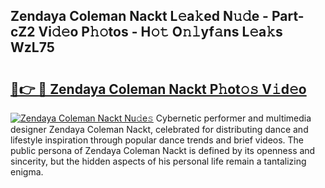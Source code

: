 ## Zendaya Coleman Nackt L𝚎a𝚔ed N𝚞𝚍e - Part-cZ2 Vi𝚍𝚎o P𝚑𝚘tos - H𝚘𝚝 O𝚗𝚕yf𝚊ns L𝚎a𝚔s WzL75

# <h2><a href="http://kf30ud.oniu.top/?m=Zendaya+Coleman+Nackt">🔗👉 🔴 Zendaya Coleman Nackt P𝚑ot𝚘𝚜 V𝚒d𝚎o</a></h2>

[![Zendaya Coleman Nackt Nu𝚍e𝚜](https://i.imgur.com/0qMVB7G.gif)](http://kf30ud.oniu.top/?m=Zendaya+Coleman+Nackt)
Cybernetic performer and multimedia designer Zendaya Coleman Nackt, celebrated for distributing dance and lifestyle inspiration through popular dance trends and brief videos. The public persona of Zendaya Coleman Nackt is defined by its openness and sincerity, but the hidden aspects of his personal life remain a tantalizing enigma.  
